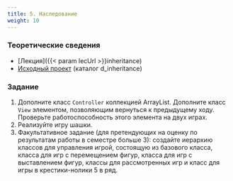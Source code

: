 ```yaml
---
title: 5. Наследование
weight: 10
---
```


### Теоретические сведения

- [Лекция]({{< param lecUrl >}}inheritance)
- [Исходный проект](https://github.com/AltmanEA/game) (каталог d_inheritance)

### Задание

1. Дополните класс ```Controller``` коллекцией ArrayList<State>. Дополните класс ```View``` элементом, позволяющим вернуться к предыдущему ходу. Проверьте работоспособность этого элемента на двух играх.
2. Реализуйте игру шашки.
3. Факультативное задание (для претендующих на оценку по результатам работы в семестре больше 3): создайте иерархию классов для управления игрой, состоящую из базового класса, класса для игр с перемещением фигур, класса для игр с выставлением фигур, классы для рассмотренных игр и класс для игры в крестики-нолики 5 в ряд.